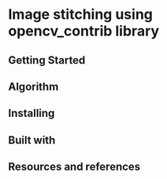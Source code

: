 # Image stitching using opencv_contrib library


## Getting Started

## Algorithm

## Installing

## Built with

## Resources and references
